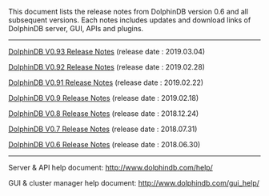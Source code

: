 This document lists the release notes from DolphinDB version 0.6 and all subsequent versions. Each notes includes updates and download links of DolphinDB server, GUI, APIs and plugins.

---
[DolphinDB V0.93 Release Notes](https://github.com/dolphindb/release/blob/master/0.93/README.md) (release date : 2019.03.04)

[DolphinDB V0.92 Release Notes](https://github.com/dolphindb/release/blob/master/0.92/README.md) (release date : 2019.02.28)

[DolphinDB V0.91 Release Notes](https://github.com/dolphindb/release/blob/master/0.91/README.md) (release date : 2019.02.22)

[DolphinDB V0.9 Release Notes](https://github.com/dolphindb/release/blob/master/0.9/README.md) (release date : 2019.02.18)

[DolphinDB V0.8 Release Notes](https://github.com/dolphindb/release/blob/master/0.8/README.md) (release date : 2018.12.24)

[DolphinDB V0.7 Release Notes](https://github.com/dolphindb/release/blob/master/0.7/README.md) (release date : 2018.07.31)

[DolphinDB V0.6 Release Notes](https://github.com/dolphindb/release/blob/master/0.6/README.md) (release date : 2018.06.30)

---

Server & API help document: http://www.dolphindb.com/help/  

GUI & cluster manager help document: http://www.dolphindb.com/gui_help/  
